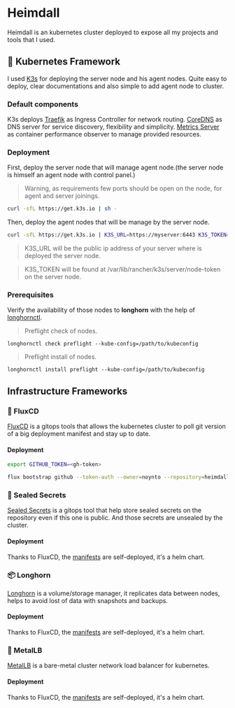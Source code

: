 # Heimdall

Heimdall is an kubernetes cluster deployed to expose all my projects and tools that I used.

## 🔩 Kubernetes Framework

I used [K3s](https://docs.k3s.io/) for deploying the server node and his agent nodes.
Quite easy to deploy, clear documentations and also simple to add agent node to cluster.

### Default components

K3s deploys [Traefik](https://traefik.io/) as Ingress Controller for network routing.
[CoreDNS](https://coredns.io/) as DNS server for service discovery, flexibility and simplicity.
[Metrics Server](https://github.com/kubernetes-sigs/metrics-server) as container performance observer to manage provided resources.

### Deployment

First, deploy the server node that will manage agent node.(the server node is himself an agent node with control panel.)

> Warning, as requirements few ports should be open on the node, for agent and server joinings.

```bash
curl -sfL https://get.k3s.io | sh -
```

Then, deploy the agent nodes that will be manage by the server node.

```bash
curl -sfL https://get.k3s.io | K3S_URL=https://myserver:6443 K3S_TOKEN=mynodetoken sh -
```

> K3S_URL will be the public ip address of your server where is deployed the server node.

> K3S_TOKEN will be found at /var/lib/rancher/k3s/server/node-token on the server node.

### Prerequisites

Verify the availability of those nodes to **longhorn** with the help of [longhornctl](https://longhorn.io/docs/1.7.2/advanced-resources/longhornctl/).

> Preflight check of nodes.

```shell
longhornctl check preflight --kube-config=/path/to/kubeconfig
```

> Preflight install of nodes.

```shell
longhornctl install preflight --kube-config=/path/to/kubeconfig
```

## Infrastructure Frameworks

### 🔌 FluxCD

[FluxCD](https://fluxcd.io/) is a gitops tools that allows the kubernetes cluster to poll git version of a big deployment manifest and stay up to date.

#### **Deployment**

```bash
export GITHUB_TOKEN=<gh-token>
```

```bash
flux bootstrap github --token-auth --owner=noynto --repository=heimdall --branch=main --personal
```

### 🔐 Sealed Secrets

[Sealed Secrets](https://github.com/bitnami-labs/sealed-secrets) is a gitops tool that help store sealed secrets on the repository even if this one is public. And those secrets are unsealed by the cluster.

#### **Deployment**

Thanks to FluxCD, the [manifests](infrastructure/sealed-secrets.yaml) are self-deployed, it's a helm chart.

### 📦 Longhorn

[Longhorn](https://longhorn.io/) is a volume/storage manager, it replicates data between nodes, helps to avoid lost of data with snapshots and backups.

#### **Deployment**

Thanks to FluxCD, the [manifests](infrastructure/longhorn.yaml) are self-deployed, it's a helm chart.

### 🔌 MetalLB

[MetalLB](https://metallb.io/) is a bare-metal cluster network load balancer for kubernetes.

#### **Deployment**

Thanks to FluxCD, the [manifests](infrastructure/metallb.yaml) are self-deployed, it's a helm chart.
